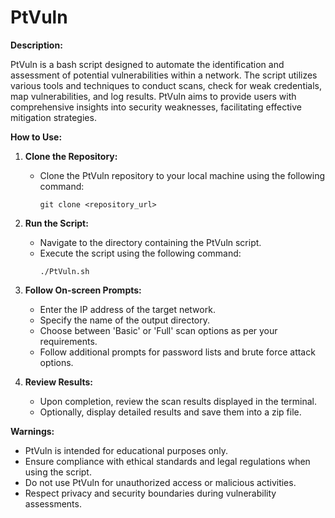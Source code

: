 # PtVuln

**Description:**

PtVuln is a bash script designed to automate the identification and assessment of potential vulnerabilities within a network. The script utilizes various tools and techniques to conduct scans, check for weak credentials, map vulnerabilities, and log results. PtVuln aims to provide users with comprehensive insights into security weaknesses, facilitating effective mitigation strategies.

**How to Use:**

1. **Clone the Repository:**
   - Clone the PtVuln repository to your local machine using the following command:
     ```
     git clone <repository_url>
     ```

2. **Run the Script:**
   - Navigate to the directory containing the PtVuln script.
   - Execute the script using the following command:
     ```
     ./PtVuln.sh
     ```

3. **Follow On-screen Prompts:**
   - Enter the IP address of the target network.
   - Specify the name of the output directory.
   - Choose between 'Basic' or 'Full' scan options as per your requirements.
   - Follow additional prompts for password lists and brute force attack options.

4. **Review Results:**
   - Upon completion, review the scan results displayed in the terminal.
   - Optionally, display detailed results and save them into a zip file.

**Warnings:**

- PtVuln is intended for educational purposes only.
- Ensure compliance with ethical standards and legal regulations when using the script.
- Do not use PtVuln for unauthorized access or malicious activities.
- Respect privacy and security boundaries during vulnerability assessments.
